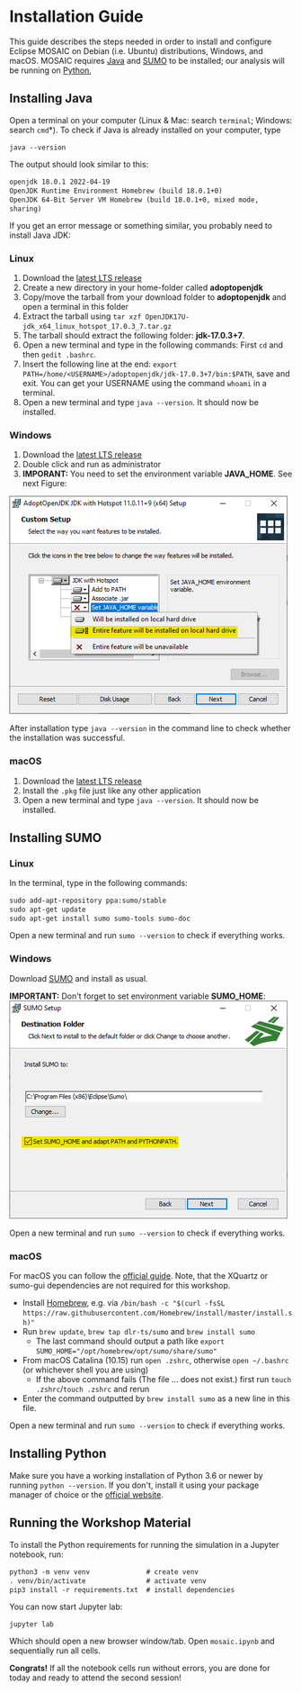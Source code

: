 # Installation Guide

This guide describes the steps needed in order to install and configure Eclipse MOSAIC on Debian (i.e. Ubuntu) distributions, Windows, and macOS.
MOSAIC requires [Java](https://www.java.com/en/) and [SUMO](https://www.eclipse.org/sumo/) to be installed; our analysis will be running on [Python](https://www.python.org/),


## Installing Java

Open a terminal on your computer (Linux & Mac: search `terminal`; Windows: search `cmd`*).
To check if Java is already installed on your computer, type

```
java --version
```

The output should look similar to this:

```shell
openjdk 18.0.1 2022-04-19
OpenJDK Runtime Environment Homebrew (build 18.0.1+0)
OpenJDK 64-Bit Server VM Homebrew (build 18.0.1+0, mixed mode, sharing)
```

If you get an error message or something similar, you probably need to install Java JDK:


### Linux

1. Download the [latest LTS release](https://adoptium.net/)
2. Create a new directory in your home-folder called **adoptopenjdk**
3. Copy/move the tarball from your download folder to **adoptopenjdk** and open a terminal in this folder
4. Extract the tarball using `tar xzf OpenJDK17U-jdk_x64_linux_hotspot_17.0.3_7.tar.gz`
5. The tarball should extract the following folder: **jdk-17.0.3+7**.
6. Open a new terminal and type in the following commands: First `cd` and then `gedit .bashrc`.
7. Insert the following line at the end: `export PATH=/home/<USERNAME>/adoptopenjdk/jdk-17.0.3+7/bin:$PATH`, save and exit. You can get your USERNAME using the command `whoami` in a terminal. 
8. Open a new terminal and type `java --version`. It should now be installed.

### Windows

1. Download the [latest LTS release](https://adoptium.net/)
2. Double click and run as administrator
3. **IMPORANT:** You need to set the environment variable **JAVA_HOME**. See next Figure:

![How to set environment variable JAVA_HOME](fig/java_in3.png)

After installation type `java --version` in the command line to check whether the installation was successful.


### macOS

1. Download the [latest LTS release](https://adoptium.net/)
2. Install the `.pkg` file just like any other application
3. Open a new terminal and type `java --version`. It should now be installed.


<div style="page-break-after: always;"></div>


## Installing SUMO

### Linux

In the terminal, type in the following commands:

```shell
sudo add-apt-repository ppa:sumo/stable
sudo apt-get update
sudo apt-get install sumo sumo-tools sumo-doc
```

Open a new terminal and run `sumo --version` to check if everything works.

### Windows

Download [SUMO](https://sumo.dlr.de/releases/1.9.2/sumo-win64-1.9.2.msi) and install as usual.

**IMPORTANT:** Don't forget to set environment variable **SUMO_HOME**:
![Environment variable SUMO_HOME](fig/sumo_ins.png)

Open a new terminal and run `sumo --version` to check if everything works.

### macOS

For macOS you can follow the [official guide](https://sumo.dlr.de/docs/Installing/index.html#macos).
Note, that the XQuartz or sumo-gui dependencies are not required for this workshop.

- Install [Homebrew](https://brew.sh/), e.g. via `/bin/bash -c "$(curl -fsSL https://raw.githubusercontent.com/Homebrew/install/master/install.sh)"`
- Run `brew update`, `brew tap dlr-ts/sumo` and `brew install sumo`
  - The last command should output a path like `export SUMO_HOME="/opt/homebrew/opt/sumo/share/sumo"`
- From macOS Catalina (10.15) run `open .zshrc`, otherwise `open ~/.bashrc` (or whichever shell you are using)
  - If the above command fails (The file ... does not exist.) first run `touch .zshrc`/`touch .zshrc` and rerun
- Enter the command outputted by `brew install sumo` as a new line in this file.

Open a new terminal and run `sumo --version` to check if everything works.


<div style="page-break-after: always;"></div>


## Installing Python

Make sure you have a working installation of Python 3.6 or newer by running `python --version`.
If you don't, install it using your package manager of choice or the [official website](https://www.python.org/downloads/).


## Running the Workshop Material

To install the Python requirements for running the simulation in a Jupyter notebook, run:

```
python3 -m venv venv              # create venv
. venv/bin/activate               # activate venv
pip3 install -r requirements.txt  # install dependencies
```

You can now start Jupyter lab:
```
jupyter lab
```

Which should open a new browser window/tab. Open `mosaic.ipynb` and sequentially run all cells.

**Congrats!** If all the notebook cells run without errors, you are done for today and ready to attend the second session!
